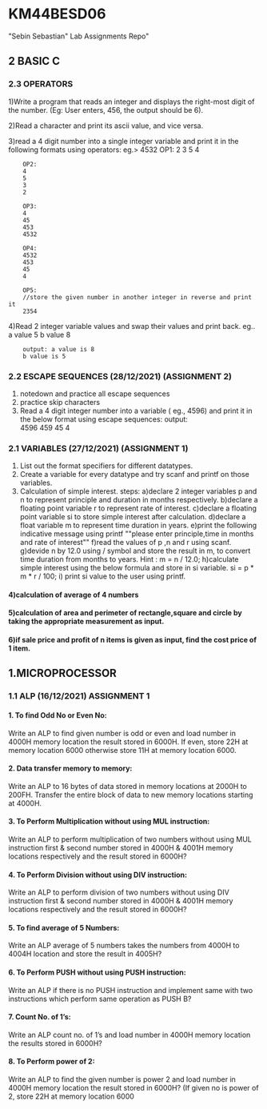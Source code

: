 # KM44BESD06

"Sebin Sebastian" Lab Assignments Repo"

## 2 BASIC C

### 2.3 OPERATORS

1)Write a program that reads an integer and displays the right-most digit of the number.
(Eg: User enters, 456, the output should be 6).

2)Read a character and print its ascii value, and vice versa.

3)read a 4 digit number into a single integer variable and print it in the following formats using operators:
eg.> 4532
        OP1: 
        2
        3
        5
        4

        OP2:
        4
        5
        3
        2

        OP3:
        4
        45
        453
        4532

        OP4:
        4532
        453
        45
        4

        OP5:
        //store the given number in another integer in reverse and print it
        2354 

4)Read 2 integer variable values and swap their values and print back.
        eg.. a value 5
        b value 8

        output: a value is 8 
        b value is 5

### 2.2 ESCAPE SEQUENCES (28/12/2021) (ASSIGNMENT 2)

   1) notedown and practice all escape sequences
   2) practice skip characters
   3) Read a 4 digit integer number into a variable ( eg., 4596) and print it in the below format using escape sequences:
                output:  
                4596
                459
                45
                4


### 2.1 VARIABLES (27/12/2021) (ASSIGNMENT 1)

  1) List out the format specifiers for different datatypes.
  2) Create a variable for every datatype and try scanf and printf on those variables.
  3) Calculation of simple interest.
        steps: 
        a)declare 2 integer variables p and n to represent principle and duration in months respectively.
        b)declare a floating point variable r to represent rate of interest.
        c)declare a floating point variable si to store simple interest after calculation.
        d)declare a float variable m to represent time duration in years.
        e)print the following indicative message using printf
        ""please enter principle,time in months and rate of interest""
        f)read the values of p ,n and r using scanf.
        g)devide n by 12.0 using / symbol and store the result in m, to convert time duration from months to years.
        Hint : m = n / 12.0;
        h)calculate simple interest using the below formula and store in si variable.
        si = p * m * r / 100;
        i) print si value to the user using printf.

####  4)calculation of average of 4 numbers
####  5)calculation of area and perimeter of rectangle,square and circle by taking the appropriate measurement as input.
####  6)if sale price and profit of n items is given as input, find the cost price of 1 item.



## 1.MICROPROCESSOR 
### 1.1 ALP (16/12/2021) ASSIGNMENT 1
#### 1. To find Odd No or Even No:
Write an ALP to find given number is odd or even and load number in 4000H memory 
location the result stored in 6000H. If even, store 22H at memory location 6000 otherwise 
store 11H at memory location 6000.
#### 2. Data transfer memory to memory:
Write an ALP to 16 bytes of data stored in memory locations at 2000H to 200FH. Transfer 
the entire block of data to new memory locations starting at 4000H.
#### 3. To Perform Multiplication without using MUL instruction:
Write an ALP to perform multiplication of two numbers without using MUL instruction first 
& second number stored in 4000H & 4001H memory locations respectively and the result 
stored in 6000H?
#### 4. To Perform Division without using DIV instruction:
Write an ALP to perform division of two numbers without using DIV instruction first & 
second number stored in 4000H & 4001H memory locations respectively and the result 
stored in 6000H?
#### 5. To find average of 5 Numbers:
Write an ALP average of 5 numbers takes the numbers from 4000H to 4004H location and 
store the result in 4005H?
#### 6. To Perform PUSH without using PUSH instruction:
Write an ALP if there is no PUSH instruction and implement same with two instructions 
which perform same operation as PUSH B?
#### 7. Count No. of 1’s:
Write an ALP count no. of 1’s and load number in 4000H memory location the results stored 
in 6000H?
#### 8. To Perform power of 2:
Write an ALP to find the given number is power 2 and load number in 4000H memory 
location the result stored in 6000H? (If given no is power of 2, store 22H at memory location 
6000

